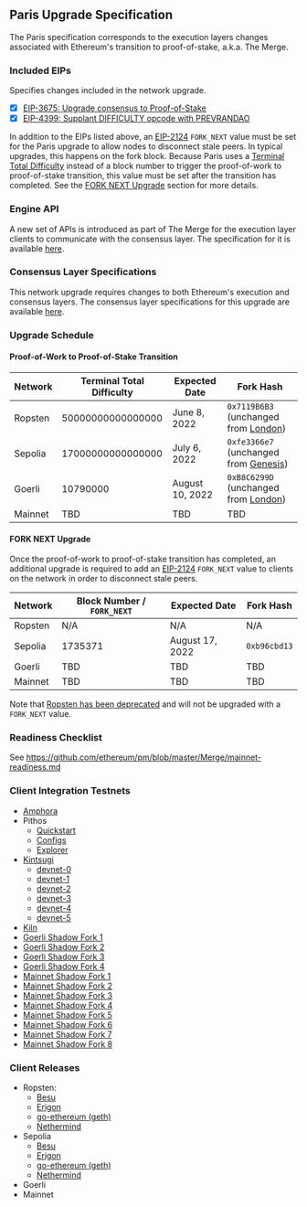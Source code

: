 ## Paris Upgrade Specification

The Paris specification corresponds to the execution layers changes associated with Ethereum's transition to proof-of-stake, a.k.a. The Merge.

### Included EIPs
Specifies changes included in the network upgrade.

  - [x] [EIP-3675: Upgrade consensus to Proof-of-Stake](https://eips.ethereum.org/EIPS/eip-3675)
  - [x] [EIP-4399: Supplant DIFFICULTY opcode with PREVRANDAO](https://eips.ethereum.org/EIPS/eip-4399)

In addition to the EIPs listed above, an [EIP-2124](https://eips.ethereum.org/EIPS/eip-2124) `FORK_NEXT` value must be set for the Paris upgrade to allow nodes to disconnect stale peers. In typical upgrades, this happens on the fork block. Because Paris uses a [Terminal Total Difficulty](https://eips.ethereum.org/EIPS/eip-3675#total-difficulty-triggering-the-upgrade) instead of a block number to trigger the proof-of-work to proof-of-stake transition, this value must be set after the transition has completed. See the [FORK NEXT Upgrade](#fork-next-upgrade) section for more details. 


### Engine API

A new set of APIs is introduced as part of The Merge for the execution layer clients to communicate with the consensus layer. The specification for it is available [here](https://github.com/ethereum/execution-apis/tree/main/src/engine).

### Consensus Layer Specifications

This network upgrade requires changes to both Ethereum's execution and consensus layers. The consensus layer specifications for this upgrade are available [here](https://github.com/ethereum/consensus-specs/tree/dev/specs/bellatrix).

### Upgrade Schedule

#### Proof-of-Work to Proof-of-Stake Transition 

| Network | Terminal Total Difficulty | Expected Date | Fork Hash    |
|---------|------------|---------------|--------------|
| Ropsten | 50000000000000000 | June 8, 2022 | `0x7119B6B3` (unchanged from [London](https://github.com/ethereum/execution-specs/blob/master/network-upgrades/mainnet-upgrades/london.md)) |
| Sepolia | 17000000000000000 | July 6, 2022 | `0xfe3366e7` (unchanged from [Genesis](https://github.com/ethereum/go-ethereum/pull/23730)) |
| Goerli  | 10790000 | August 10, 2022 | `0xB8C6299D` (unchanged from [London](https://github.com/ethereum/execution-specs/blob/master/network-upgrades/mainnet-upgrades/london.md))  |
| Mainnet | TBD | TBD | TBD |

#### FORK NEXT Upgrade 

Once the proof-of-work to proof-of-stake transition has completed, an additional upgrade is required to add an [EIP-2124](https://eips.ethereum.org/EIPS/eip-2124) `FORK_NEXT` value to clients on the network in order to disconnect stale peers. 

| Network | Block Number / `FORK_NEXT` | Expected Date | Fork Hash |
|---------|------------|---------------|--------------|
| Ropsten | N/A | N/A | N/A | 
| Sepolia | 1735371 | August 17, 2022 | `0xb96cbd13` | 
| Goerli  | TBD | TBD | TBD | 
| Mainnet | TBD | TBD | TBD |  

Note that [Ropsten has been deprecated](https://blog.ethereum.org/2022/06/21/testnet-deprecation/) and will not be upgraded with a `FORK_NEXT` value. 

### Readiness Checklist

See https://github.com/ethereum/pm/blob/master/Merge/mainnet-readiness.md

### Client Integration Testnets

  - [Amphora](https://hackmd.io/@tvanepps/amphora-milestones)
  - Pithos
    - [Quickstart](https://github.com/parithosh/pithos-lighthouse-geth-quick-start)
    - [Configs](https://github.com/parithosh/consensus-deployment-ansible/blob/master/README.md)
    - [Explorer](https://pithos-explorer.ethdevops.io/)
  - [Kintsugi](https://kintsugi.themerge.dev/)
    - [devnet-0](https://github.com/parithosh/consensus-deployment-ansible/tree/master/merge-devnet-0)
    - [devnet-1](https://github.com/parithosh/consensus-deployment-ansible/tree/master/merge-devnet-1)
    - [devnet-2](https://github.com/parithosh/consensus-deployment-ansible/tree/master/merge-devnet-2)
    - [devnet-3](https://github.com/parithosh/consensus-deployment-ansible/tree/master/merge-devnet-3)
    - [devnet-4](https://github.com/parithosh/consensus-deployment-ansible/tree/master/merge-devnet-4)
    - [devnet-5](https://github.com/parithosh/consensus-deployment-ansible/tree/master/merge-devnet-5)
  - [Kiln](https://kiln.themerge.dev/)
  - [Goerli Shadow Fork 1](https://github.com/parithosh/consensus-deployment-ansible/tree/master/goerli-shadow-fork)
  - [Goerli Shadow Fork 2](https://github.com/parithosh/consensus-deployment-ansible/tree/master/goerli-shadow-fork-2)
  - [Goerli Shadow Fork 3](https://github.com/parithosh/consensus-deployment-ansible/tree/master/goerli-shadow-fork-3)
  - [Goerli Shadow Fork 4](https://github.com/parithosh/consensus-deployment-ansible/tree/master/goerli-shadow-fork-4)
  - [Mainnet Shadow Fork 1](https://github.com/parithosh/consensus-deployment-ansible/tree/master/mainnet-shadow-fork-1)
  - [Mainnet Shadow Fork 2](https://github.com/parithosh/consensus-deployment-ansible/tree/master/mainnet-shadow-fork-2)
  - [Mainnet Shadow Fork 3](https://github.com/parithosh/consensus-deployment-ansible/tree/master/mainnet-shadow-fork-3)
  - [Mainnet Shadow Fork 4](https://github.com/parithosh/consensus-deployment-ansible/tree/master/mainnet-shadow-fork-4)
  - [Mainnet Shadow Fork 5](https://github.com/parithosh/consensus-deployment-ansible/tree/master/mainnet-shadow-fork-5)
  - [Mainnet Shadow Fork 6](https://github.com/parithosh/consensus-deployment-ansible/tree/master/mainnet-shadow-fork-6)
  - [Mainnet Shadow Fork 7](https://github.com/parithosh/consensus-deployment-ansible/tree/master/mainnet-shadow-fork-7)
  - [Mainnet Shadow Fork 8](https://github.com/parithosh/consensus-deployment-ansible/tree/master/mainnet-shadow-fork-8)


### Client Releases

 - Ropsten:
    - [Besu](https://github.com/hyperledger/besu/releases/tag/22.4.2)
    - [Erigon](https://github.com/ledgerwatch/erigon/releases/tag/v2022.05.08)
    - [go-ethereum (geth)](https://github.com/ethereum/go-ethereum/releases/tag/v1.10.18)
    - [Nethermind](https://github.com/NethermindEth/nethermind/releases/tag/1.13.1)
- Sepolia
    - [Besu](https://github.com/hyperledger/besu/releases/tag/22.7.0-RC1)
    - [Erigon](https://github.com/ledgerwatch/erigon/releases/tag/v2022.07.01)
    - [go-ethereum (geth)](https://github.com/ethereum/go-ethereum/releases/tag/v1.10.21)
    - [Nethermind](https://github.com/NethermindEth/nethermind/releases/tag/1.13.4)
- Goerli
- Mainnet 
